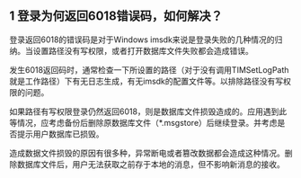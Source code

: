 ## 1 登录为何返回6018错误码，如何解决？

登录返回6018的错误码是对于Windows imsdk来说是登录失败的几种情况的归纳。当设置路径没有写权限，或者打开数据库文件失败都会造成错误。

发生6018返回码时，通常检查一下所设置的路径（对于没有调用TIMSetLogPath 就是工作路径）下有无日志生成，有无imsdk的配置文件等。以排除路径没有写权限的问题。

如果路径有写权限登录仍然返回6018，则是数据库文件损毁造成的。应用遇到此等情况，应考虑备份后删除原数据库文件（*.msgstore）后继续登录。并考虑是否提示用户数据库已损毁。

造成数据文件损毁的原因有很多种，异常断电或者篡改数据都会造成这种情况。删除数据库文件后，用户无法获取之前存于本地的消息，但不影响新消息的接收。

